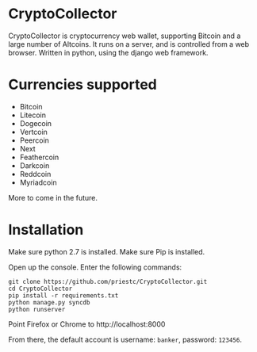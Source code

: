 CryptoCollector
=========

CryptoCollector is cryptocurrency web wallet, supporting Bitcoin and a large number of Altcoins.
It runs on a server, and is controlled from a web browser.
Written in python, using the django web framework.

Currencies supported
====================

* Bitcoin
* Litecoin
* Dogecoin
* Vertcoin
* Peercoin
* Next
* Feathercoin
* Darkcoin
* Reddcoin
* Myriadcoin

More to come in the future.


Installation
============

Make sure python 2.7 is installed. Make sure Pip is installed.

Open up the console. Enter the following commands:

    git clone https://github.com/priestc/CryptoCollector.git
    cd CryptoCollector
    pip install -r requirements.txt
    python manage.py syncdb
    python runserver

Point Firefox or Chrome to http://localhost:8000

From there, the default account is username: `banker`, password: `123456`.
